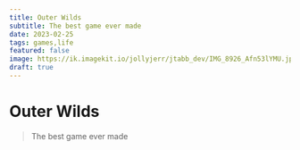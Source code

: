 ```yaml
---
title: Outer Wilds
subtitle: The best game ever made
date: 2023-02-25
tags: games,life
featured: false
image: https://ik.imagekit.io/jollyjerr/jtabb_dev/IMG_8926_Afn53lYMU.jpg?ik-sdk-version=javascript-1.4.3&updatedAt=1677383542756&tr=w-1080%2Ch-1080%2Cfo-auto
draft: true
---
```


# Outer Wilds

> The best game ever made
